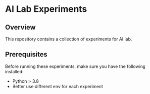 # AI Lab Experiments

## Overview
This repository contains a collection of experiments for AI lab.

## Prerequisites
Before running these experiments, make sure you have the following installed:
- Python > 3.8
- Better use different env for each experiment
